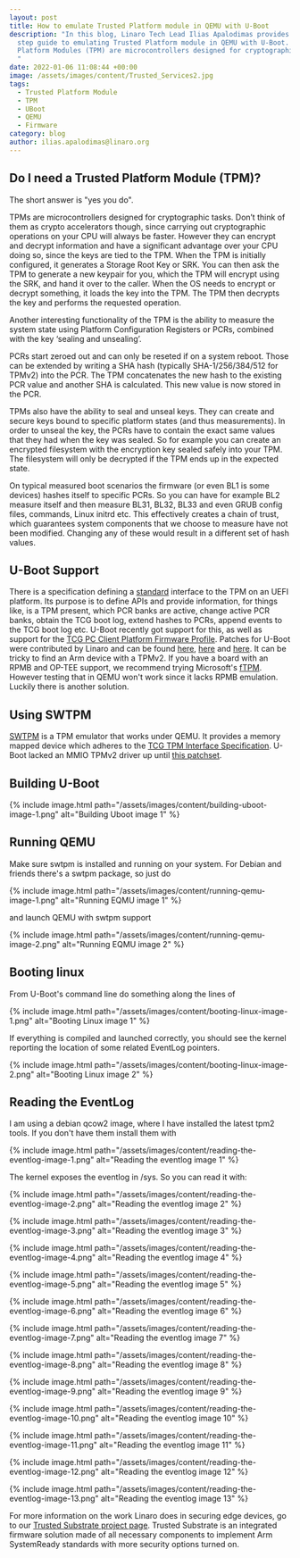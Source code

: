 ```yaml
---
layout: post
title: How to emulate Trusted Platform module in QEMU with U-Boot
description: "In this blog, Linaro Tech Lead Ilias Apalodimas provides a step by
  step guide to emulating Trusted Platform module in QEMU with U-Boot. Trusted
  Platform Modules (TPM) are microcontrollers designed for cryptographic tasks.
  "
date: 2022-01-06 11:08:44 +00:00
image: /assets/images/content/Trusted_Services2.jpg
tags:
  - Trusted Platform Module
  - TPM
  - UBoot
  - QEMU
  - Firmware
category: blog
author: ilias.apalodimas@linaro.org
---
```

## Do I need a Trusted Platform Module (TPM)?

The short answer is "yes you do". 

TPMs are microcontrollers designed for cryptographic tasks.  Don’t think of them as crypto accelerators though, since carrying out cryptographic operations on your CPU will always be faster. However they can encrypt and decrypt information and have a significant advantage over your CPU doing so, since the keys are tied to the TPM.
When the TPM is initially configured, it generates a Storage Root Key or SRK. You can then ask the TPM to generate a new keypair for you, which the TPM will encrypt using the SRK, and hand it over to the caller. When the OS needs to encrypt or decrypt something, it loads the key into the TPM. The TPM then decrypts the key and performs the requested operation. 

Another interesting functionality of the TPM is the ability to measure the system state using Platform Configuration Registers or PCRs, combined with the key ‘sealing and unsealing’.

PCRs start zeroed out and can only be reseted if on a system reboot. Those can be extended by writing a SHA hash (typically SHA-1/256/384/512 for TPMv2) into the PCR.  The TPM concatenates the new hash to the existing PCR value and another SHA is calculated. This new value is now stored in the PCR.

TPMs also have the ability to seal and unseal keys. They can create and secure keys bound to specific platform states (and thus measurements).  In order to unseal the key, the PCRs have to contain the exact same values that they had when the key was sealed. So for example you can create an encrypted filesystem with the encryption key sealed safely into your TPM. The filesystem will only be decrypted if the TPM ends up in the expected state.

On typical measured boot scenarios the firmware (or even BL1 is some devices) hashes itself to specific PCRs. So you can have for example BL2 measure itself and then measure BL31, BL32, BL33 and even GRUB config files,  commands, Linux initrd etc.  This effectively creates a chain of trust, which guarantees system components that we choose to measure have not been modified. Changing any of these would result in a different set of hash values.

## U-Boot Support

There is a specification defining a [standard](https://trustedcomputinggroup.org/wp-content/uploads/EFI-Protocol-Specification-rev13-160330final.pdf) interface to the TPM on an UEFI platform. Its purpose is to define APIs and provide information, for things like, is a TPM present, which PCR banks are active, change active PCR banks, obtain the TCG boot log, extend hashes to PCRs,  append events to the TCG boot log etc.
U-Boot recently got support for this, as well as support for the [TCG PC Client Platform Firmware Profile](https://trustedcomputinggroup.org/wp-content/uploads/TCG_PCClient_PFP_r1p05_v22_02dec2020.pdf).
Patches for U-Boot were contributed by Linaro and can be found [here](https://lore.kernel.org/u-boot/20201112222210.876652-1-ilias.apalodimas@linaro.org/), [here](https://lore.kernel.org/u-boot/20201127162932.1965323-1-ilias.apalodimas@linaro.org/) and [here](https://lore.kernel.org/u-boot/20210813071243.18885-1-masahisa.kojima@linaro.org/).
It can be tricky to find an Arm device with a TPMv2. If you have a board with an RPMB and OP-TEE support, we recommend trying Microsoft's [fTPM](https://github.com/microsoft/ms-tpm-20-ref/). However testing that in QEMU won't work since it lacks RPMB emulation. Luckily there is another solution.

## Using SWTPM

[SWTPM](https://github.com/stefanberger/swtpm) is a TPM emulator that works under QEMU. It provides a memory mapped device which adheres to the [TCG TPM Interface Specification](https://trustedcomputinggroup.org/wp-content/uploads/TCG_PCClientTPMInterfaceSpecification_TIS__1-3_27_03212013.pdf).  U-Boot lacked an MMIO TPMv2 driver up until [this patchset](https://source.denx.de/u-boot/u-boot/-/commit/e0ff3489974415873426188c71c613d2d28de6e3).

## Building U-Boot

{% include image.html path="/assets/images/content/building-uboot-image-1.png" alt="Building Uboot image 1" %}

## Running QEMU

Make sure swtpm is installed and running on your system. For Debian and friends there's a swtpm package, so just do

{% include image.html path="/assets/images/content/running-qemu-image-1.png" alt="Running EQMU image 1" %}

and launch QEMU with swtpm support

{% include image.html path="/assets/images/content/running-qemu-image-2.png" alt="Running EQMU image 2" %}

## Booting linux

From U-Boot's command line do something along the lines of

{% include image.html path="/assets/images/content/booting-linux-image-1.png" alt="Booting Linux image 1" %}

If everything is compiled and launched correctly, you should see the kernel reporting the location of some related EventLog pointers.

{% include image.html path="/assets/images/content/booting-linux-image-2.png" alt="Booting Linux image 2" %}

## Reading the EventLog

I am using a debian qcow2 image, where I have installed the latest tpm2 tools. If you don't have them install them with

{% include image.html path="/assets/images/content/reading-the-eventlog-image-1.png" alt="Reading the eventlog image 1" %}

The kernel exposes the eventlog in /sys. So you can read it with:

{% include image.html path="/assets/images/content/reading-the-eventlog-image-2.png" alt="Reading the eventlog image 2" %}

{% include image.html path="/assets/images/content/reading-the-eventlog-image-3.png" alt="Reading the eventlog image 3" %}

{% include image.html path="/assets/images/content/reading-the-eventlog-image-4.png" alt="Reading the eventlog image 4" %}

{% include image.html path="/assets/images/content/reading-the-eventlog-image-5.png" alt="Reading the eventlog image 5" %}

{% include image.html path="/assets/images/content/reading-the-eventlog-image-6.png" alt="Reading the eventlog image 6" %}

{% include image.html path="/assets/images/content/reading-the-eventlog-image-7.png" alt="Reading the eventlog image 7" %}

{% include image.html path="/assets/images/content/reading-the-eventlog-image-8.png" alt="Reading the eventlog image 8" %}

{% include image.html path="/assets/images/content/reading-the-eventlog-image-9.png" alt="Reading the eventlog image 9" %}

{% include image.html path="/assets/images/content/reading-the-eventlog-image-10.png" alt="Reading the eventlog image 10" %}

{% include image.html path="/assets/images/content/reading-the-eventlog-image-11.png" alt="Reading the eventlog image 11" %}

{% include image.html path="/assets/images/content/reading-the-eventlog-image-12.png" alt="Reading the eventlog image 12" %}

{% include image.html path="/assets/images/content/reading-the-eventlog-image-13.png" alt="Reading the eventlog image 13" %}

For more information on the work Linaro does in securing edge devices, go to our [Trusted Substrate project page](https://linaro.atlassian.net/wiki/spaces/TS/overview). Trusted Substrate is an integrated firmware solution made of all necessary components to implement Arm SystemReady standards with more security options turned on.